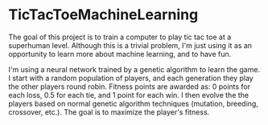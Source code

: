 # TicTacToeMachineLearning
The goal of this project is to train a computer to play tic tac toe at a 
superhuman level. Although this is a trivial problem, I'm just using it as
an opportunity to learn more about machine learning, and to have fun.

I'm using a neural network trained by a genetic algorithm to learn the game.
I start with a random population of players, and each generation they play the
other players round robin. Fitness points are awarded as: 0 points for 
each loss, 0.5 for each tie, and 1 point for each win. I then evolve the the 
players based on normal genetic algorithm techniques (mutation, breeding, 
crossover, etc.). The goal is to maximize the player's fitness.
